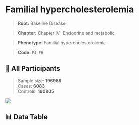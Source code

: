 # Familial hypercholesterolemia

> **Root:** Baseline Disease  

> **Chapter:** Chapter IV- Endocrine and metabolic  

> **Phenotype:** Familial hypercholesterolemia  

> **Code:** `E4_FH`

## 🧪 All Participants  
> Sample size: **196988**  
> Cases: **6083**  
> Controls: **190905**
<img src="/Sensitive/Figures/ALL/Baseline/E4_FH.png"/>

## 📊 Data Table
<CsvTableMRF src="/Sensitive/Data/ALL/Baseline/LG_E4_FH.csv"/>

